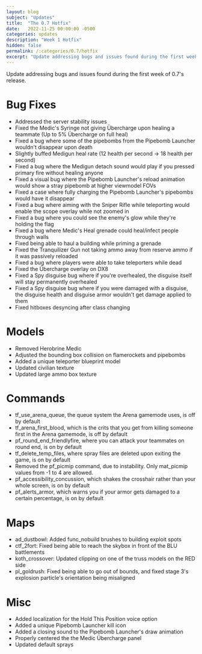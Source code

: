 ```yaml
---
layout: blog
subject: "Updates"
title:  "The 0.7 Hotfix"
date:   2022-11-25 00:00:00 -0500
categories: updates
description: "Week 1 Hotfix"
hidden: false
permalink: /:categories/0.7/hotfix
excerpt: "Update addressing bugs and issues found during the first week of 0.7's release."
---
```


Update addressing bugs and issues found during the first week of 0.7's release.

# Bug Fixes
- Addressed the server stability issues
- Fixed the Medic's Syringe not giving Übercharge upon healing a teammate (Up to 5% Übercharge on full heal)
- Fixed a bug where some of the pipebombs from the Pipebomb Launcher wouldn't disappear upon death
- Slightly buffed Medigun heal rate (12 health per second -> 18 health per second)
- Fixed a bug where the Medigun detach sound would play if you pressed primary fire without healing anyone
- Fixed a visual bug where the Pipebomb Launcher's reload animation would show a stray pipebomb at higher viewmodel FOVs
- Fixed a case where fully charging the Pipebomb Launcher's pipebombs would have it disappear
- Fixed a bug where aiming with the Sniper Rifle while teleporting would enable the scope overlay while not zoomed in
- Fixed a bug where you could see the enemy's glow while they're holding the flag
- Fixed a bug where Medic's Heal grenade could heal/infect people through walls
- Fixed being able to haul a building while priming a grenade 
- Fixed the Tranquilizer Gun not taking ammo away from reserve ammo if it was passively reloaded
- Fixed a bug where players were able to take teleporters while dead
- Fixed the Übercharge overlay on DX8
- Fixed a Spy disguise bug where if you're overhealed, the disguise itself will stay permanently overhealed
- Fixed a Spy disguise bug where if you were damaged with a disguise, the disguise health and disguise armor wouldn't get damage applied to them
- Fixed hitboxes desyncing after class changing

# Models
- Removed Herobrine Medic
- Adjusted the bounding box collision on flamerockets and pipebombs
- Added a unique teleporter blueprint model
- Updated civilian texture
- Updated large ammo box texture

# Commands
- tf_use_arena_queue, the queue system the Arena gamemode uses, is off by default
- tf_arena_first_blood, which is the crits that you get from killing someone first in the Arena gamemode, is off by default
- pf_round_end_friendlyfire, where you can attack your teammates on round end, is on by default
- tf_delete_temp_files, where spray files are deleted upon exiting the game, is on by default
- Removed the pf_picmip command, due to instability. Only mat_picmip values from -1 to 4 are allowed.
- pf_accessibility_concussion, which shakes the crosshair rather than your whole screen, is on by default
- pf_alerts_armor, which warns you if your armor gets damaged to a certain percentage, is on by default

# Maps
- ad_dustbowl: Added func_nobuild brushes to building exploit spots
- ctf_2fort: Fixed being able to reach the skybox in front of the BLU battlements
- koth_crossover: Updated clipping on one of the truss models on the RED side
- pl_goldrush: Fixed being able to go out of bounds, and fixed stage 3's explosion particle's orientation being misaligned

# Misc
- Added localization for the Hold This Position voice option
- Added a unique Pipebomb Launcher kill icon
- Added a closing sound to the Pipebomb Launcher's draw animation
- Properly centered the the Medic Übercharge panel 
- Updated default sprays
